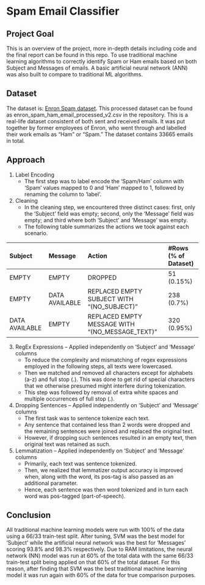 # Spam Email Classifier

## Project Goal
This is an overview of the project, more in-depth details including code and the final report can be found in this repo. To use traditional machine learning algorithms to correctly identify Spam or Ham emails based on both Subject and Messages of emails. A basic artificial neural network (ANN) was also built to compare to traditional ML algorithms.
## Dataset
The dataset is: [Enron Spam dataset](http://nlp.cs.aueb.gr/software_and_datasets/Enron-Spam/index.html). This processed dataset can be found as enron_spam_ham_email_processed_v2.csv in the repository. This is a real-life dataset consistent of both sent and received emails. It was put together by former employees of Enron, who went through and labelled their work emails as “Ham” or “Spam.” The dataset contains 33665 emails in total.
## Approach
1)	Label Encoding
    - The first step was to label encode the ‘Spam/Ham’ column with ‘Spam’ values mapped to 0 and ‘Ham’ mapped to 1, followed by renaming the column to ‘label’.
2)	Cleaning
    - In the cleaning step, we encountered three distinct cases: first, only the ‘Subject’ field was empty; second, only the ‘Message’ field was empty; and third where both ‘Subject’ and ‘Message’ was empty.
    - The following table summarizes the actions we took against each scenario.

| Subject | Message | Action | #Rows (% of Dataset) |
| :--- | :--- | :--- | :--- |
| EMPTY | EMPTY | DROPPED | 51 (0.15%) |
| EMPTY | DATA AVAILABLE | REPLACED EMPTY SUBJECT WITH “(NO_SUBJECT)” | 238 (0.7%) |
| DATA AVAILABLE | EMPTY | REPLACED EMPTY MESSAGE WITH “(NO_MESSAGE_TEXT)” | 320 (0.95%) |

3) RegEx Expressions – Applied independently on ‘Subject’ and ‘Message’ columns
    - To reduce the complexity and mismatching of regex expressions employed in the following steps, all texts were lowercased.
    - Then we matched and removed all characters except for alphabets (a-z) and full stop (.). This was done to get rid of special characters that we otherwise presumed might interfere during tokenization.
    - This step was followed by removal of extra white spaces and multiple occurrences of full stop (.).
4) Dropping Sentences – Applied independently on ‘Subject’ and ‘Message’ columns
    - The first task was to sentence tokenize each text.
    - Any sentence that contained less than 2 words were dropped and the remaining sentences were joined and replaced the original text.
    - However, if dropping such sentences resulted in an empty text, then original text was retained as such.
5) Lemmatization – Applied independently on ‘Subject’ and ‘Message’ columns
    - Primarily, each text was sentence tokenized.
    -	Then, we realized that lemmatizer output accuracy is improved when, along with the word, its pos-tag is also passed as an additional parameter.
    -	Hence, each sentence was then word tokenized and in turn each word was pos-tagged (part-of-speech).
## Conclusion
All traditional machine learning models were run with 100% of the data using a 66/33 train-test split. After tuning, SVM was the best model for ‘Subject’ while the artificial neural network was the best for ‘Messages’ scoring 93.8% and 98.3% respectively. Due to RAM limitations, the neural network (NN) model was run at 60% of the total data with the same 66/33 train-test split being applied on that 60% of the total dataset. For this reason, after finding that SVM was the best traditional machine learning model it was run again with 60% of the data for true comparison purposes.
